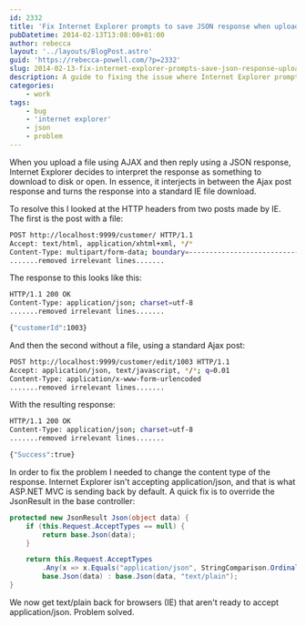 ```yaml
---
id: 2332
title: 'Fix Internet Explorer prompts to save JSON response when uploading files'
pubDatetime: 2014-02-13T13:08:00+01:00
author: rebecca
layout: '../layouts/BlogPost.astro'
guid: 'https://rebecca-powell.com/?p=2332'
slug: 2014-02-13-fix-internet-explorer-prompts-save-json-response-uploading-files
description: A guide to fixing the issue where Internet Explorer prompts to save JSON responses when uploading files via AJAX, including a solution for modifying HTTP headers in ASP.NET MVC.
categories:
    - work
tags:
    - bug
    - 'internet explorer'
    - json
    - problem
---
```


<!-- wp:paragraph -->
<p>When you upload a file using AJAX and then reply using a JSON response, Internet Explorer decides to interpret the response as something to download to disk or open. In essence, it interjects in between the Ajax post response and turns the response into a standard IE file download.</p>
<!-- /wp:paragraph -->

<!-- wp:paragraph -->
<p>To resolve this I looked at the HTTP headers from two posts made by IE. The first is the post with a file:</p>
<!-- /wp:paragraph -->

<!-- wp:code {"backgroundColor":"black"} -->
```bash
POST http://localhost:9999/customer/ HTTP/1.1
Accept: text/html, application/xhtml+xml, */*
Content-Type: multipart/form-data; boundary=---------------------------7de3581a151560
.......removed irrelevant lines.......
```
<!-- /wp:code -->

<!-- wp:paragraph -->
<p>The response to this looks like this:</p>
<!-- /wp:paragraph -->

<!-- wp:code {"backgroundColor":"black"} -->
```bash
HTTP/1.1 200 OK
Content-Type: application/json; charset=utf-8
.......removed irrelevant lines.......

{"customerId":1003}
```
<!-- /wp:code -->

<!-- wp:paragraph -->
<p>And then the second without a file, using a standard Ajax post:</p>
<!-- /wp:paragraph -->

<!-- wp:code {"backgroundColor":"black"} -->
```bash
POST http://localhost:9999/customer/edit/1003 HTTP/1.1
Accept: application/json, text/javascript, */*; q=0.01
Content-Type: application/x-www-form-urlencoded
.......removed irrelevant lines.......
```
<!-- /wp:code -->

<!-- wp:paragraph -->
<p>With the resulting response:</p>
<!-- /wp:paragraph -->

<!-- wp:code {"backgroundColor":"black"} -->
```bash
HTTP/1.1 200 OK
Content-Type: application/json; charset=utf-8
.......removed irrelevant lines.......

{"Success":true}
```
<!-- /wp:code -->

<!-- wp:paragraph -->
<p>In order to fix the problem I needed to change the content type of the response. Internet Explorer isn't accepting application/json, and that is what ASP.NET MVC is sending back by default. A quick fix is to override the JsonResult in the base controller:</p>
<!-- /wp:paragraph -->

<!-- wp:code {"backgroundColor":"black"} -->
```c#
protected new JsonResult Json(object data) {
    if (this.Request.AcceptTypes == null) {
        return base.Json(data);
    }

    return this.Request.AcceptTypes
        .Any(x => x.Equals("application/json", StringComparison.OrdinalIgnoreCase)) ?
        base.Json(data) : base.Json(data, "text/plain");
}
```
<!-- /wp:code -->

<!-- wp:paragraph -->
<p>We now get text/plain back for browsers (IE) that aren't ready to accept application/json. Problem solved.</p>
<!-- /wp:paragraph -->